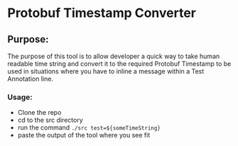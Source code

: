 # Protobuf Timestamp Converter

## Purpose:

The purpose of this tool is to allow developer a quick way to take human readable time string and convert it to the required Protobuf Timestamp to be used in situations where you have to inline a message within a Test Annotation line.


### Usage:

 * Clone the repo
 * cd to the src directory
 * run the command `./src test=${someTimeString}`
 * paste the output of the tool where you see fit